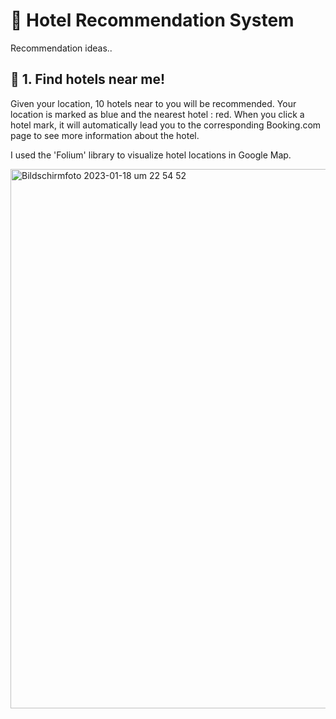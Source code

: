# 🏨 Hotel Recommendation System

Recommendation ideas.. 

## 📍 1. Find hotels near me! 

  Given your location, 10 hotels near to you will be recommended. Your location is marked as blue and the nearest hotel : red. 
  When you click a hotel mark, it will automatically lead you to the corresponding Booking.com page to see more information about the hotel. 
  
  I used the 'Folium' library to visualize hotel locations in Google Map. 
  
<img width="863" alt="Bildschirmfoto 2023-01-18 um 22 54 52" src="https://user-images.githubusercontent.com/70292353/213303936-5cbea503-1b62-413f-b89f-e1e3a5df343a.png">
